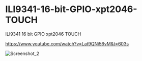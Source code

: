 # ILI9341-16-bit-GPIO-xpt2046-TOUCH
ILI9341 16 bit GPIO xpt2046 TOUCH

https://www.youtube.com/watch?v=Lat9QNi56vM&t=603s

![Screenshot_2](https://user-images.githubusercontent.com/31142397/203687795-bd650548-9181-4421-a013-7eebe3580a49.jpg)
